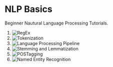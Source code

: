 # NLP Basics

Beginner Nautural Language Processing Tutorials.
<br>
1. ![RegEx]()
2. ![Tokenization]()
3. ![Language Processing Pipeline]()
4. ![Stemming and Lemmatization]()
5. ![POSTagging]()
6. ![Named Entity Recognition]()